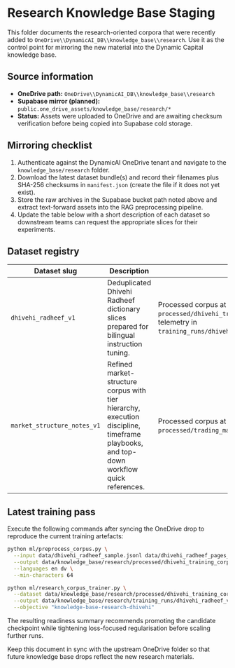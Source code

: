 # Research Knowledge Base Staging

This folder documents the research-oriented corpora that were recently added to
`OneDrive\\DynamicAI_DB\\knowledge_base\\research`. Use it as the control point
for mirroring the new material into the Dynamic Capital knowledge base.

## Source information

- **OneDrive path:** `OneDrive\\DynamicAI_DB\\knowledge_base\\research`
- **Supabase mirror (planned):** `public.one_drive_assets/knowledge_base/research/*`
- **Status:** Assets were uploaded to OneDrive and are awaiting checksum
  verification before being copied into Supabase cold storage.

## Mirroring checklist

1. Authenticate against the DynamicAI OneDrive tenant and navigate to the
   `knowledge_base/research` folder.
2. Download the latest dataset bundle(s) and record their filenames plus SHA-256
   checksums in `manifest.json` (create the file if it does not yet exist).
3. Store the raw archives in the Supabase bucket path noted above and extract
   text-forward assets into the RAG preprocessing pipeline.
4. Update the table below with a short description of each dataset so downstream
   teams can request the appropriate slices for their experiments.

## Dataset registry

| Dataset slug | Description | Notes |
| ------------ | ----------- | ----- |
| `dhivehi_radheef_v1` | Deduplicated Dhivehi Radheef dictionary slices prepared for bilingual instruction tuning. | Processed corpus at `processed/dhivehi_training_corpus.jsonl`; training telemetry in `training_runs/dhivehi_radheef_v1.json`. |
| `market_structure_notes_v1` | Refined market-structure corpus with tier hierarchy, execution discipline, timeframe playbooks, and top-down workflow quick references. | Processed corpus at `processed/trading_market_structure_corpus.jsonl`. |

## Latest training pass

Execute the following commands after syncing the OneDrive drop to reproduce the
current training artefacts:

```bash
python ml/preprocess_corpus.py \
  --input data/dhivehi_radheef_sample.jsonl data/dhivehi_radheef_pages_026_050.jsonl \
  --output data/knowledge_base/research/processed/dhivehi_training_corpus.jsonl \
  --languages en dv \
  --min-characters 64

python ml/research_corpus_trainer.py \
  --dataset data/knowledge_base/research/processed/dhivehi_training_corpus.jsonl \
  --output data/knowledge_base/research/training_runs/dhivehi_radheef_v1.json \
  --objective "knowledge-base-research-dhivehi"
```

The resulting readiness summary recommends promoting the candidate checkpoint
while tightening loss-focused regularisation before scaling further runs.

Keep this document in sync with the upstream OneDrive folder so that future
knowledge base drops reflect the new research materials.
